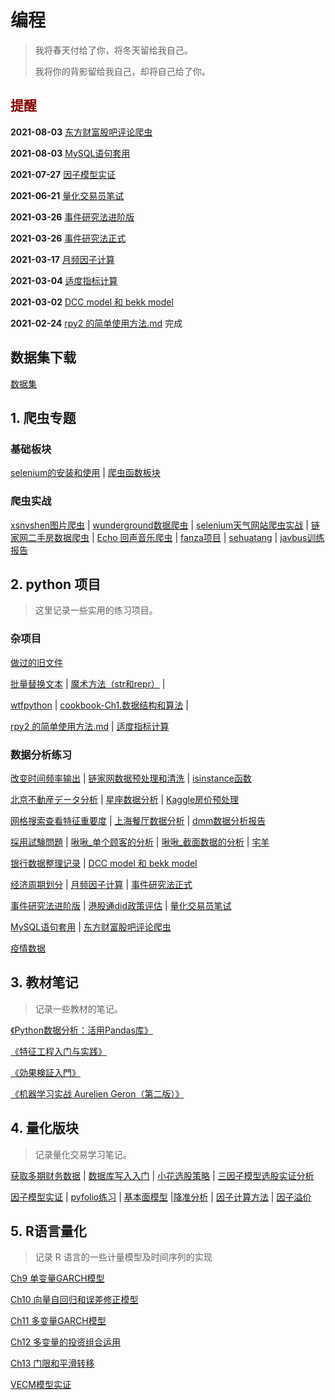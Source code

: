 # 编程

> 我将春天付给了你，将冬天留给我自己。
>
> 我将你的背影留给我自己，却将自己给了你。



## <font color='darkred'>提醒</font>

**2021-08-03** [东方财富股吧评论爬虫](practice/东方财富股吧评论爬虫.md)

**2021-08-03** [MySQL语句套用](practice/MySQL语句套用.md)

**2021-07-27** [因子模型实证](因子模型实证/README)

**2021-06-21** [量化交易员笔试](practice/量化交易员笔试.md)

**2021-03-26** [事件研究法进阶版](practice/事件研究法进阶版.md)

**2021-03-26** [事件研究法正式](practice/事件研究法正式.md)

**2021-03-17** [月频因子计算](practice/五个因子计算.md)

**2021-03-04** [适度指标计算](practice/适度指标计算.md)

**2021-03-02** [DCC model 和 bekk model](practice/分析报告2.md)

**2021-02-24** [rpy2 的简单使用方法.md](practice/rpy2的简单使用方法.md) 完成



## 数据集下载

[数据集](dataset.md)



## 1. 爬虫专题

### 基础板块

[selenium的安装和使用](scrape/selenium的安装和使用.md) | [爬虫函数板块](scrape/爬虫函数板块.md)

### 爬虫实战

[xsnvshen图片爬虫](scrape/图片爬虫xsnvshen.md) | [wunderground数据爬虫](scrape/数据爬虫.md) | [selenium天气网站爬虫实战](scrape/selenium天气网站爬虫实战.md) | [链家网二手房数据爬虫](scrape/链家网二手房数据爬虫.md) | [Echo 回声音乐爬虫](scrape/Echo回声音乐爬虫.md) | [fanza项目](scrape/fanza项目.md) | [sehuatang](scrape/sehuatang.md) | [javbus训练报告](scrape/for_javbus.md)



## 2. python 项目

> 这里记录一些实用的练习项目。

### 杂项目

[做过的旧文件](practice/mytest.md)



[批量替换文本](pythonproject/批量替换文本.md) | [魔术方法（str和repr）](pythonproject/魔术方法（__str__和__repr__）.md) | 

[wtfpython](pythonproject/wtfpython.md) | [cookbook-Ch1.数据结构和算法](cookbook/ch1.md) |

[rpy2 的简单使用方法.md](practice/rpy2的简单使用方法.md)  | [适度指标计算](practice/适度指标计算.md)



### 数据分析练习

[改变时间频率输出](pythonproject/改变时间频率输出.md) | [链家网数据预处理和清洗](pythonproject/链家网数据预处理和清洗.md) | [isinstance函数](pythonproject/isinstance函数.md)  

[北京不動産データ分析](pythonproject/peking.md) | [星座数据分析](pythonproject/星座数据分析.md) | [Kaggle房价预处理](practice/comprehensive-data-exploration-with-python.md)

[网格搜索查看特征重要度](pythonproject/网格搜索查看特征重要度.md) | [上海餐厅数据分析](practice/上海餐厅数据分析.md) | [dmm数据分析报告](practice/dmm数据分析报告-01.md)

[採用試験問題](practice/採用試験問題_v031.md) | [啾啾_单个顾客的分析](kehu/jiujiu/单个顾客的分析.md) | [啾啾_截面数据的分析](kehu/jiujiu/截面数据的分析.md) | [宅羊](kehu/宅羊.md)

[银行数据整理记录](practice/银行数据整理记录.md) | [DCC model 和 bekk model](practice/分析报告2.md)

[经济周期划分](practice/经济周期划分.md) | [月频因子计算](practice/五个因子计算.md) | [事件研究法正式](practice/事件研究法正式.md)

[事件研究法进阶版](practice/事件研究法进阶版.md) | [港股通did政策评估](practice/港股通did政策评估.md) | [量化交易员笔试](practice/量化交易员笔试.md)

[MySQL语句套用](practice/MySQL语句套用.md) | [东方财富股吧评论爬虫](practice/东方财富股吧评论爬虫.md)

[疫情数据](practice/疫情数据.md)





## 3. 教材笔记

> 记录一些教材的笔记。

[《Python数据分析：活用Pandas库》](pandasforeveryone/README)

[《特征工程入门与实践》](FeatureEngineering/README)

[《効果検証入門》](cibook-python-master/README)

[《机器学习实战 Aurelien Geron（第二版）》](机器学习实战/README)



## 4. 量化版块

> 记录量化交易学习笔记。

[获取多期财务数据](quant策略/获取多期财务数据.md) | [数据库写入入门](practice/数据库写入入门.md) | [小花选股策略](practice/小花选股策略.md) | [三因子模型选股实证分析](practice/三因子模型.md)

[因子模型实证](因子模型实证/README) | [pyfolio练习](practice/pyfolio练习.md) | [基本面模型](practice/基本面模型.md) |[降准分析](practice/降准分析.md) | [因子计算方法](practice/因子计算方法.md) | [因子溢价](practice/因子溢价.md)







## 5. R语言量化

> 记录 R 语言的一些计量模型及时间序列的实现

[Ch9 单变量GARCH模型](quantinr/Ch9单变量GARCH模型.md)

[Ch10 向量自回归和误差修正模型](quantinr/Ch10向量自回归和误差修正模型.md)

[Ch11 多变量GARCH模型](quantinr/Ch11多变量GARCH模型.md)

[Ch12 多变量的投资组合运用](quantinr/Ch12多变量的投资组合运用.md)

[Ch13 门限和平滑转移](quantinr/Ch13门限和平滑转移.md)

[VECM模型实证](quantinr/VECM模型实证.md)

